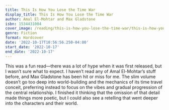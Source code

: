 ```yaml
---
title: This Is How You Lose the Time War
display_title: This Is How You Lose the Time War
author: Amal El-Mohtar and Max Gladstone
isbn: 1534431004
cover_image: /reading/this-is-how-you-lose-the-time-war/this-is-how-you-lose-the-time-war.jpg
genre: Fiction
format: Hardcover
date: '2022-10-17T10:56:56.250-04:00'
start_date: '2022-10-17'
end_date: '2022-10-17'
---
```


This was a fun read—there was a lot of hype when it was first released, but I wasn’t sure what to expect. I haven’t read any of Amal El-Mohtar’s stuff before, and Max Gladstone has been hit or miss for me. The slim volume doesn’t go too deep into world-building and the mechanics of its time travel conceit, preferring instead to focus on the vibes and gradual progression of the central relationship. I finished it thinking that the omission of that detail made things more poetic, but I could also see a retelling that went deeper into the characters and their world.